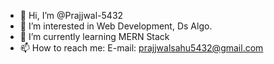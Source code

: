 - 👋 Hi, I’m @Prajjwal-5432
- 👀 I’m interested in Web Development, Ds Algo.
- 🌱 I’m currently learning MERN Stack
- 📫 How to reach me: E-mail: prajjwalsahu5432@gmail.com

<!---
Prajjwal-5432/Prajjwal-5432 is a ✨ special ✨ repository because its `README.md` (this file) appears on your GitHub profile.
You can click the Preview link to take a look at your changes.
--->
